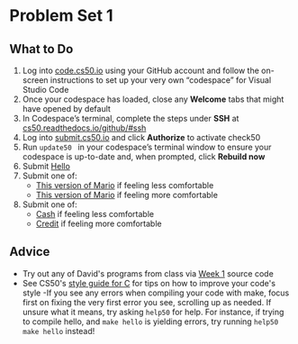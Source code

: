 # Problem Set 1

## What to Do
1. Log into <a href="https://code.cs50.io/">code.cs50.io</a> using your GitHub account and follow the on-screen instructions to set up your very own “codespace” for Visual Studio Code
2. Once your codespace has loaded, close any **Welcome** tabs that might have opened by default
3. In Codespace’s terminal, complete the steps under **SSH** at <a href = "https://cs50.readthedocs.io/github/#ssh">cs50.readthedocs.io/github/#ssh</a>
4. Log into <a href="https://submit.cs50.io/">submit.cs50.io</a> and click **Authorize** to activate check50
5. Run ``update50 `` in your codespace’s terminal window to ensure your codespace is up-to-date and, when prompted, click **Rebuild now**
6. Submit <a href="https://cs50.harvard.edu/x/2022/psets/1/hello/">Hello</a>
7. Submit one of:
    - <a href="https://cs50.harvard.edu/x/2022/psets/1/mario/less">This version of Mario</a> if feeling less comfortable
    - <a href="https://cs50.harvard.edu/x/2022/psets/1/mario/more">This version of Mario</a> if feeling more comfortable
8. Submit one of:
    - <a href="https://cs50.harvard.edu/x/2022/psets/1/cash/">Cash</a> if feeling less comfortable
    - <a href="https://cs50.harvard.edu/x/2022/psets/1/credit/">Credit</a> if feeling more comfortable

## Advice
- Try out any of David's programs from class via <a href = "https://cs50.harvard.edu/x/2022/weeks/1/">Week 1</a> source code
- See CS50's <a href="https://cs50.readthedocs.io/style/c/">style guide for C</a> for tips on how to improve your code's style
-If you see any errors when compiling your code with make, focus first on fixing the very first error you see, scrolling up as needed. If unsure what it means, try asking ``help50`` for help. For instance, if trying to compile hello, and
``make hello``
is yielding errors, try running
``help50 make hello``
instead!

